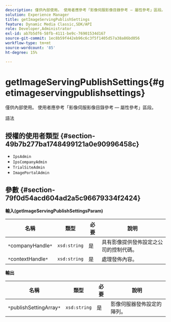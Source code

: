 ```yaml
---
description: 僅供內部使用。 使用者應參考「影像伺服影像目錄參考 — 屬性參考」區段。
solution: Experience Manager
title: getImageServingPublishSettings
feature: Dynamic Media Classic,SDK/API
role: Developer,Administrator
exl-id: ab7b5df6-58fb-4111-be9c-76901534d167
source-git-commit: 1ec8b59f442eb96c6c3f5f1405d57a38a86bd056
workflow-type: tm+mt
source-wordcount: '85'
ht-degree: 15%

---
```


# getImageServingPublishSettings{#getimageservingpublishsettings}

僅供內部使用。 使用者應參考「影像伺服影像目錄參考 — 屬性參考」區段。

語法

## 授權的使用者類型 {#section-49b7b277ba1748499121a0e90996458c}

* `IpsAdmin`
* `IpsCompanyAdmin`
* `TrialSiteAdmin`
* `ImagePortalAdmin`

## 參數 {#section-79f0d54acd604ad2a5c96679334f2424}

**輸入(getImageServingPublishSettingsParam)**

| 名稱 | 類型 | 必要 | 說明 |
|---|---|---|---|
| `*`companyHandle`*` | `xsd:string` | 是 | 具有影像提供發佈設定之公司的控制代碼。 |
| `*`contextHandle`*` | `xsd:string` | 是 | 處理發佈內容。 |

**輸出**

| 名稱 | 類型 | 必要 | 說明 |
|---|---|---|---|
| `*`publishSettingArray`*` | `xsd:string` | 是 | 影像伺服器發佈設定的陣列。 |
